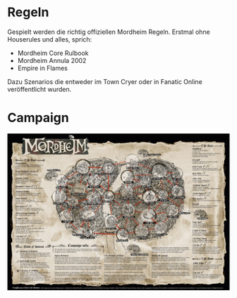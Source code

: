 # Regeln
Gespielt werden die richtig offiziellen Mordheim Regeln. Erstmal ohne Houserules und alles, sprich:  
 - Mordheim Core Rulbook
 - Mordheim Annula 2002
 - Empire in Flames

Dazu Szenarios die entweder im Town Cryer oder in Fanatic Online veröffentlicht wurden.

# Campaign

![Mordheim%20Map%20Campaign%202021.jpg](Mordheim%20Map%20Campaign%202021.jpg)
